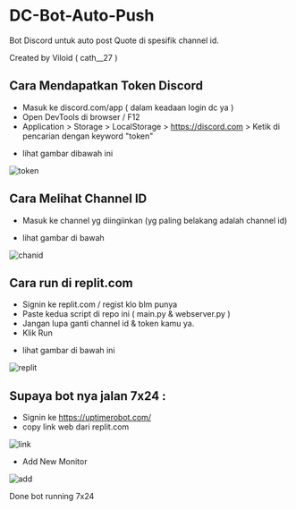 # DC-Bot-Auto-Push

Bot Discord untuk auto post Quote di spesifik channel id.

Created by Viloid ( cath__27 )


## Cara Mendapatkan Token Discord

- Masuk ke discord.com/app ( dalam keadaan login dc ya )
- Open DevTools di browser / F12
- Application > Storage > LocalStorage > https://discord.com > Ketik di pencarian dengan keyword "token"
* lihat gambar dibawah ini

![token](https://i.ibb.co/P5fjB25/token.jpg)

## Cara Melihat Channel ID

- Masuk ke channel yg diingiinkan (yg paling belakang adalah channel id)
* lihat gambar di bawah

![chanid](https://i.ibb.co/5LK6SQq/chanid.jpg)

## Cara run di replit.com

- Signin ke replit.com / regist klo blm punya
- Paste kedua script di repo ini ( main.py & webserver.py )
- Jangan lupa ganti channel id & token kamu ya.
- Klik Run

* lihat gambar di bawah ini

![replit](https://i.ibb.co/v47KtDJ/replit.jpg)

## Supaya bot nya jalan 7x24 :

- Signin ke https://uptimerobot.com/
- copy link web dari replit.com

![link](https://i.ibb.co/mJ8kbwX/repl1.jpg)

- Add New Monitor

![add](https://i.ibb.co/6NgvttV/repl2.jpg)

Done bot running 7x24





